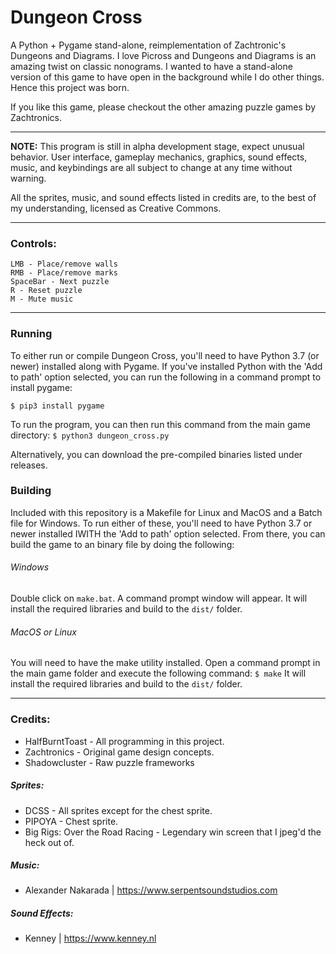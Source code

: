 # Dungeon Cross
A Python + Pygame stand-alone, reimplementation of Zachtronic's Dungeons and Diagrams. I love Picross and Dungeons and Diagrams is an amazing twist on classic nonograms. I wanted to have a stand-alone version of this game to have open in the background while I do other things. Hence this project was born.

If you like this game, please checkout the other amazing puzzle games by Zachtronics. 

------------
**NOTE:** This program is still in alpha development stage, expect unusual behavior. User interface, gameplay mechanics, graphics, sound effects, music, and keybindings are all subject to change at any time without warning.

All the sprites, music, and sound effects listed in credits are, to the best of my understanding, licensed as Creative Commons.

------------

### Controls:
    LMB - Place/remove walls
    RMB - Place/remove marks
    SpaceBar - Next puzzle
    R - Reset puzzle
    M - Mute music


------------

### Running
To either run or compile Dungeon Cross, you'll need to have Python 3.7 (or newer) installed along with Pygame. If you've installed Python with the 'Add to path' option selected, you can run the following in a command prompt to install pygame:

`$ pip3 install pygame`

To run the program, you can then run this command from the main game directory:
`$ python3 dungeon_cross.py`

Alternatively, you can download the pre-compiled binaries listed under releases. 

### Building
Included with this repository is a Makefile for Linux and MacOS and a Batch file for Windows. To run either of these, you'll need to have Python 3.7 or newer installed IWITH the 'Add to path' option selected. From there, you can build the game to an binary file by doing the following:

###### Windows
Double click on `make.bat`. A command prompt window will appear. It will install the required libraries and build to the `dist/` folder.

###### MacOS or Linux
You will need to have the make utility installed. Open a command prompt in the main game folder and execute the following command:
`$ make`
It will install the required libraries and build to the `dist/` folder.



------------


### Credits:
* HalfBurntToast - All programming in this project. 
* Zachtronics                    - Original game design concepts.
* Shadowcluster                  - Raw puzzle frameworks

##### Sprites:
* DCSS                           - All sprites except for the chest sprite.
* PIPOYA                         - Chest sprite.
* Big Rigs: Over the Road Racing - Legendary win screen that I jpeg'd the heck out of.

##### Music:
* Alexander Nakarada | https://www.serpentsoundstudios.com

##### Sound Effects:
* Kenney | https://www.kenney.nl


